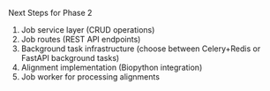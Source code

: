  Next Steps for Phase 2

  1. Job service layer (CRUD operations)
  2. Job routes (REST API endpoints)
  3. Background task infrastructure (choose between Celery+Redis or FastAPI background tasks)
  4. Alignment implementation (Biopython integration)
  5. Job worker for processing alignments
